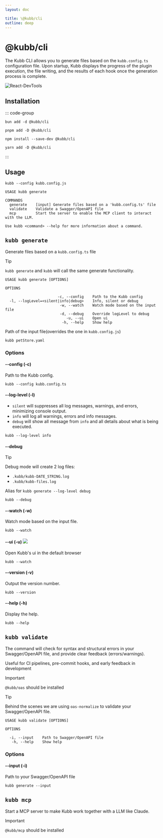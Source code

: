 ```yaml
---
layout: doc

title: \@kubb/cli
outline: deep
---
```


# @kubb/cli

The Kubb CLI allows you to generate files based on the `kubb.config.ts` configuration file.
Upon startup, Kubb displays the progress of the plugin execution, the file writing, and the results of each hook once the generation process is complete.

![React-DevTools](/screenshots/cli.gif)

## Installation

::: code-group
```shell [bun]
bun add -d @kubb/cli
```

```shell [pnpm]
pnpm add -D @kubb/cli
```

```shell [npm]
npm install --save-dev @kubb/cli
```

```shell [yarn]
yarn add -D @kubb/cli
```
:::

## Usage

```shell [node]
kubb --config kubb.config.js
```

```mdx
USAGE kubb generate

COMMANDS
  generate    [input] Generate files based on a 'kubb.config.ts' file
  validate    Validate a Swagger/OpenAPI file
  mcp         Start the server to enable the MCP client to interact with the LLM.

Use kubb <command> --help for more information about a command.
```

## `kubb generate`
Generate files based on a `kubb.config.ts` file

> [!TIP]
> `kubb generate` and `kubb` will call the same generate functionality.

```mdx
USAGE kubb generate [OPTIONS]

OPTIONS

                        -c, --config    Path to the Kubb config
  -l, --logLevel=<silent|info|debug>    Info, silent or debug
                         -w, --watch    Watch mode based on the input file
                         -d, --debug    Override logLevel to debug
                            -u, --ui    Open ui
                          -h, --help    Show help
```

Path of the input file(overrides the one in `kubb.config.js`)

```shell [node]
kubb petStore.yaml
```

### Options

#### --config (-c)

Path to the Kubb config.

```shell [node]
kubb --config kubb.config.ts
```

#### --log-level (-l)
- `silent` will suppresses all log messages, warnings, and errors, minimizing console output.
- `info` will log all warnings, errors and info messages.
- `debug` will show all message from `info` and all details about what is being executed.

```shell [node]
kubb --log-level info
```

#### --debug
> [!TIP]
> Debug mode will create 2 log files:
> - `.kubb/kubb-DATE_STRING.log`
> - `.kubb/kubb-files.log`


Alias for `kubb generate --log-level debug`
```shell [node]
kubb --debug
```

#### --watch (-w)

Watch mode based on the input file.
```shell [node]
kubb --watch
```

#### --ui (-u)  <img src="/icons/experimental.svg"/> <Badge type="tip" text="beta" />

Open Kubb's ui in the default browser
```shell [node]
kubb --watch
```

#### --version (-v)

Output the version number.

```shell [node]
kubb --version
```

#### --help (-h)
Display the help.

```shell [node]
kubb --help
```

## `kubb validate`
The command will check for syntax and structural errors in your Swagger/OpenAPI file, and provide clear feedback (errors/warnings).

Useful for CI pipelines, pre-commit hooks, and early feedback in development

> [!IMPORTANT]
> `@kubb/oas` should be installed


> [!TIP]
> Behind the scenes we are using `oas-normalize` to validate your Swagger/OpenAPI file.

```mdx
USAGE kubb validate [OPTIONS]

OPTIONS

  -i, --input    Path to Swagger/OpenAPI file
   -h, --help    Show help
```

### Options

#### --input (-i)

Path to your Swagger/OpenAPI file
```shell [node]
kubb generate --input
```

## `kubb mcp`
Start a MCP server to make Kubb work together with a LLM like Claude.

> [!IMPORTANT]
> `@kubb/mcp` should be installed
